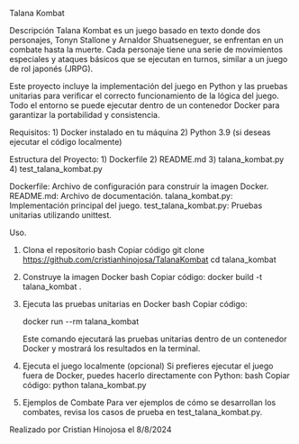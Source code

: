 Talana Kombat

Descripción
Talana Kombat es un juego basado en texto donde dos personajes, Tonyn Stallone y Arnaldor Shuatseneguer, se enfrentan en un combate hasta la muerte. Cada personaje tiene una serie de movimientos especiales y ataques básicos que se ejecutan en turnos, similar a un juego de rol japonés (JRPG).

Este proyecto incluye la implementación del juego en Python y las pruebas unitarias para verificar el correcto funcionamiento de la lógica del juego. Todo el entorno se puede ejecutar dentro de un contenedor Docker para garantizar la portabilidad y consistencia.

Requisitos:
    1) Docker instalado en tu máquina
    2) Python 3.9 (si deseas ejecutar el código localmente)

Estructura del Proyecto:
    1) Dockerfile
    2) README.md
    3) talana_kombat.py
    4) test_talana_kombat.py

Dockerfile: Archivo de configuración para construir la imagen Docker.
README.md: Archivo de documentación.
talana_kombat.py: Implementación principal del juego.
test_talana_kombat.py: Pruebas unitarias utilizando unittest.

Uso.
1. Clona el repositorio
bash
Copiar código
    git clone https://github.com/cristianhinojosa/TalanaKombat
    cd talana_kombat


2. Construye la imagen Docker
bash
Copiar código:
    docker build -t talana_kombat .

3. Ejecuta las pruebas unitarias en Docker
bash
Copiar código:
    
    docker run --rm talana_kombat
   
    Este comando ejecutará las pruebas unitarias dentro de un contenedor Docker y mostrará los resultados en la terminal.

5. Ejecuta el juego localmente (opcional)
Si prefieres ejecutar el juego fuera de Docker, puedes hacerlo directamente con Python:
bash
Copiar código:
    python talana_kombat.py

6. Ejemplos de Combate
Para ver ejemplos de cómo se desarrollan los combates, revisa los casos de prueba en test_talana_kombat.py.

Realizado por Cristian Hinojosa el 8/8/2024
